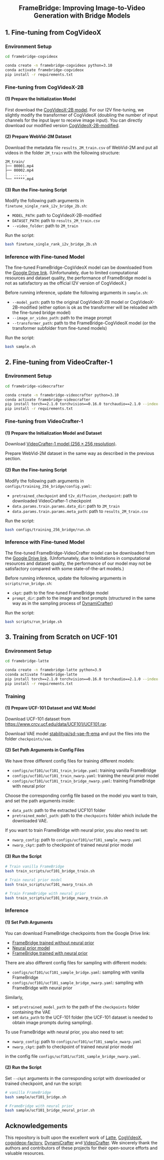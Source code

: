 <h2 align="center">
  FrameBridge: Improving Image-to-Video Generation with Bridge Models
</h1>


## 1. Fine-tuning from CogVideoX

### Environment Setup

```bash
cd framebridge-cogvideox

conda create -n framebridge-cogvideox python=3.10
conda activate framebridge-cogvideox
pip install -r requirements.txt
```

### Fine-tuning from CogVideoX-2B

#### (1) Prepare the Initialization Model
First download the [CogVideoX-2B model](https://huggingface.co/zai-org/CogVideoX-2b). For our I2V fine-tuning, we slightly modify the transformer of CogVideoX (doubling the number of input channels for the input layer  to receive image input). You can directly download our modified version [CogVideoX-2B-modified](https://drive.google.com/drive/folders/1rm2JW0_qM3bmI1jcu5rZ0riZJg8Uvf7W?usp=drive_link).

#### (2) Prepare WebVid-2M Dataset
Download the metadata file `results_2M_train.csv` of WebVid-2M and put all videos in the folder `2M_train` with the following structure:

```
2M_train/
├── 00001.mp4
├── 00002.mp4
|   ......
└── *****.mp4
```


#### (3) Run the Fine-tuning Script
Modify the following path arguments in `finetune_single_rank_i2v_bridge_2b.sh`:

- `MODEL_PATH`:  path to CogVideoX-2B-modified
- `DATASET_PATH`:  path to `results_2M_train.csv`  
- `--video_folder`: path to `2M_train`  

Run the script:

```bash
bash finetune_single_rank_i2v_bridge_2b.sh
```

### Inference with Fine-tuned Model

The fine-tuned FrameBridge-CogVideoX model can be downloaded from the [Google Drive link](https://drive.google.com/drive/folders/194iwv7oJIK9Ob93mkjITuX5Ri_XeiCNd?usp=drive_link). (Unfortunately, due to limited computational resources and dataset quality, the performance of FrameBridge model is not as satisfactory as the official I2V version of CogVideoX.)

Before running inference, update the following arguments in `sample.sh`:

- `--model_path`: path to the original CogVideoX-2B model or CogVideoX-2B-modified (either option is ok as the transformer will be reloaded with the fine-tuned bridge model)
- `--image_or_video_path`: path to the image prompt  
- `--transformer_path`: path to the FrameBridge-CogVideoX model (or the transformer subfolder from fine-tuned models)  

Run the script:

```bash
bash sample.sh
```

## 2. Fine-tuning from VideoCrafter-1

### Environment Setup

```bash
cd framebridge-videocrafter

conda create -n framebridge-videocrafter python=3.10
conda activate framebridge-videocrafter
pip install torch==2.1.0 torchvision==0.16.0 torchaudio==2.1.0 --index-url https://download.pytorch.org/whl/cu118
pip install -r requirements.txt
```

### Fine-tuning from VideoCrafter-1

#### (1) Prepare the Initialization Model and Dataset

Download [VideoCrafter-1 model ($256 \times 256$ resolution)](https://huggingface.co/VideoCrafter/Text2Video-256).

Prepare WebVid-2M dataset in the same way as described in the previous section.

#### (2) Run the Fine-tuning Script

Modify the following path arguments in `configs/training_256_bridge/config.yaml`:

- `pretrained_checkpoint` and `t2v_diffusion_checkpoint`: path to downloaded VideoCrafter-1 checkpoint
- `data.params.train.params.data_dir`: path to `2M_train`
- `data.params.train.params.meta_path`: path to `results_2M_train.csv`

Run the script:

```bash
bash configs/training_256_bridge/run.sh
```

### Inference with Fine-tuned Model

The fine-tuned FrameBridge-VideoCrafter model can be downloaded from the [Google Drive link](https://drive.google.com/file/d/1AiG-9DNfaNdLewwR3UL1eQGJHfydrhey/view?usp=sharing). (Unfortunately, due to limitations in computational resources and dataset quality, the performance of our model may not be satisfactory compared with some state-of-the-art models.)

Before running inference, update the following arguments in `scripts/run_bridge.sh`:

- `ckpt`: path to the fine-tuned FrameBridge model
- `prompt_dir`: path to the image and text prompts (structured in the same way as in the sampling process of [DynamiCrafter](https://github.com/Doubiiu/DynamiCrafter))

Run the script:

```bash
bash scripts/run_bridge.sh
```


## 3. Training from Scratch on UCF-101

### Environment Setup

```bash
cd framebridge-latte

conda create -n framebridge-latte python=3.9
cconda activate framebridge-latte
pip install torch==2.1.0 torchvision==0.16.0 torchaudio==2.1.0 --index-url https://download.pytorch.org/whl/cu118
pip install -r requirements.txt
```

### Training

#### (1) Prepare UCF-101 Dataset and VAE Model
Download UCF-101 dataset from https://www.crcv.ucf.edu/data/UCF101/UCF101.rar. 

Download VAE model [stabilityai/sd-vae-ft-ema](https://huggingface.co/stabilityai/sd-vae-ft-ema) and put the files into the folder `checkpoints/vae`.

#### (2) Set Path Arguments in Config Files

We have three different config files for training different models:

- `configs/ucf101/ucf101_train_bridge.yaml`: training vanilla FrameBridge  
- `configs/ucf101/ucf101_train_nwarp.yaml`: training the neural prior model
- `configs/ucf101/ucf101_train_bridge_nwarp.yaml`: training FrameBridge with neural prior

Choose the corresponding config file based on the model you want to train, and set the path arguments inside:

- `data_path`: path to the extracted UCF101 folder  
- `pretrained_model_path`: path to the `checkpoints` folder which include the downloaded VAE.

If you want to train FrameBridge with neural prior, you also need to set:

- `nwarp_config`: path to `configs/ucf101/ucf101_sample_nwarp.yaml`
- `nwarp_ckpt`: path to checkpoint of trained neural prior model

#### (3) Run the Script

```bash
# Train vanilla FrameBridge
bash train_scripts/ucf101_bridge_train.sh

# Train neural prior model
bash train_scripts/ucf101_nwarp_train.sh

# Train FrameBridge with neural prior
bash train_scripts/ucf101_bridge_nwarp_train.sh
```

### Inference

#### (1) Set Path Arguments

You can download FrameBridge checkpoints from the Google Drive link:

- [FrameBridge trained without neural prior](https://drive.google.com/file/d/15_AfLQl6cnXmoBnxRibnHQzwwqxexp_P/view?usp=drive_link)
- [Neural prior model](https://drive.google.com/file/d/1fLRDaGctvedjYsMC_KG5FqBuD1HNyt2a/view?usp=drive_link)
- [FrameBridge trained with neural prior](https://drive.google.com/file/d/1O51G3ZPGkqItdlkde-jXOc765kbVBGbc/view?usp=drive_link)

There are also different config files for sampling with different models:

- `configs/ucf101/ucf101_sample_bridge.yaml`: sampling with vanilla FrameBridge  
- `configs/ucf101/ucf101_sample_bridge_nwarp.yaml`: sampling with FrameBridge with neural prior

Similarly, 
- set `pretrained_model_path` to the path of the `checkpoints` folder containing the VAE
- set `data_path` to the UCF-101 folder (the UCF-101 dataset is needed to obtain image prompts during sampling).

To use FrameBridge with neural prior, you also need to set:

- `nwarp_config`: path to `configs/ucf101/ucf101_sample_nwarp.yaml`
- `nwarp_ckpt`: path to checkpoint of trained neural prior model

in the config file `configs/ucf101/ucf101_sample_bridge_nwarp.yaml`.

#### (2) Run the Script

Set `--ckpt` arguments in the corresponding script with downloaded or trained checkpoint, and run the script:

```bash
# vanilla FrameBridge
bash sample/ucf101_bridge.sh

# FrameBridge with neural prior
bash sample/ucf101_bridge_neural_prior.sh
```

## Acknowledgements

This repository is built upon the excellent work of [Latte](https://github.com/Vchitect/Latte), [CogVideoX](https://github.com/zai-org/CogVideo), [cogvideox-factory](https://github.com/huggingface/finetrainers), [DynamiCrafter](https://github.com/Doubiiu/DynamiCrafter) and [VideoCrafter](https://github.com/AILab-CVC/VideoCrafter). We sincerely thank the authors and contributors of these projects for their open-source efforts and valuable resources.
